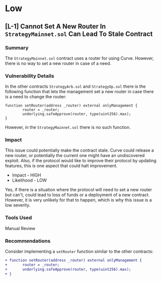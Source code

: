 # Low

## [L-1] Cannot Set A New Router In `StrategyMainnet.sol` Can Lead To Stale Contract

### Summary
The `StrategyMainnet.sol` contract uses a router for using Curve. However, there is no way to set a new 
router in case of a need.
 
### Vulnerability Details
In the other contracts `StrategyArb.sol` and `StrategyOp.sol` there is the following function that lets 
the management set a new router in case there is a need to change the router:
```solidity
function setRouter(address _router) external onlyManagement {
        router = _router;
        underlying.safeApprove(router, type(uint256).max);
}
```
However, in the `StrategyMainnet.sol` there is no such function.

### Impact
This issue could potentially make the contract stale. Curve could release a new router, or potentially the current one might have an undiscovered exploit. Also, if the protocol would like to improve their protocol by updating features, this is one aspect that could halt improvement.

- Impact - HIGH
- Likelihood - LOW

Yes, if there is a situation where the protocol will need to set a new router but can't, could lead to loss of funds or a deployment of a new contract. However, it is very unlikely for that to happen, which is why this issue is a low severity.

### Tools Used

Manual Review

### Recommendations

Consider implementing a `setRouter` function similar to the other contracts:
```diff
+ function setRouter(address _router) external onlyManagement {
+       router = _router;
+       underlying.safeApprove(router, type(uint256).max);
+ }
```
